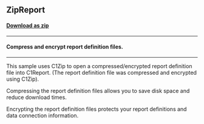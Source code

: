 ## ZipReport
#### [Download as zip](https://minhaskamal.github.io/DownGit/#/home?url=https://github.com/GrapeCity/ComponentOne-WinForms-Samples/tree/master/NetFramework\Reports\C1Report\Cs\ZipReport)
____
#### Compress and encrypt report definition files.
____
This sample uses C1Zip to open a compressed/encrypted report definition file into C1Report. (The report definition file was compressed and encrypted using C1Zip). 

Compressing the report definition files allows you to save disk space and reduce download times. 

Encrypting the report definition files protects your report definitions and data connection information. 